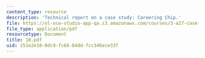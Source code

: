 ```yaml
---
content_type: resource
description: 'Technical report on a case study: Careering Chip.'
file: https://ol-ocw-studio-app-qa.s3.amazonaws.com/courses/3-a27-case-studies-in-forensic-metallurgy-fall-2007/251e2e100dc9fc6884ddfcc346ece33f_10.pdf
file_type: application/pdf
resourcetype: Document
title: 10.pdf
uid: 251e2e10-0dc9-fc68-84dd-fcc346ece33f
---
```

